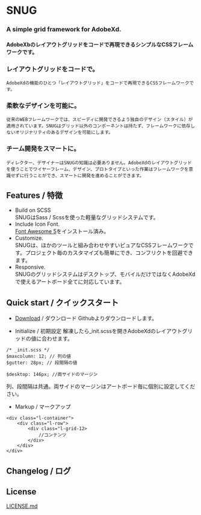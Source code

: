# SNUG

### A simple grid framework for AdobeXd.  
#### AdobeXbのレイアウトグリッドをコードで再現できるシンプルなCSSフレームワークです。  

### レイアウトグリッドをコードで。  
    AdobeXdの機能のひとつ「レイアウトグリッド」をコードで再現できるCSSフレームワークです。  
### 柔軟なデザインを可能に。  
    従来のWEBフレームワークでは、スピーディに開発できるよう独自のデザイン（スタイル）が適用されています。SNUGはグリッド以外のコンポーネントは持たず、フレームワークに依存しないオリジナリティのあるデザインを可能にします。  
### チーム開発をスマートに。  
    ディレクター、デザイナーはSNUGの知識は必要ありません。AdobeXdのレイアウトグリッドを使うことでワイヤーフレーム、デザイン、プロトタイプといった作業はフレームワークを意識せずに行うことができ、スマートに開発を進めることができます。  

## Features / 特徴

* Build on SCSS  
    SNUGはSass / Scssを使った軽量なグリッドシステムです。  
* Include Icon Font.  
    [Font Awesome 5](https://fontawesome.com/)をインストール済み。  
* Customize.  
    SNUGは、ほかのツールと組み合わせやすいピュアなCSSフレームワークです。プロジェクト毎のカスタマイズも簡単にでき、コンフリクトを回避できます。  
* Responsive.  
    SNUGのグリッドシステムはデスクトップ、モバイルだけではなくAdobeXdで使えるアートボード全てに対応しています。  

## Quick start / クイックスタート

* [Download](https://github.com/snugcss/snug/archive/master.zip) / ダウンロード
Githubよりダウンロードします。


* Initialize / 初期設定
解凍したら_init.scssを開きAdobeXdのレイアウトグリッドの値に合わせます。
```
/* _init.scss */
$maxcolumn: 12; // 列の値
$gutter: 28px; // 段間隔の値

$desktop: 146px; //両サイドのマージン
```
列、段間隔は共通。両サイドのマージンはアートボード毎に個別に設定してください。

* Markup / マークアップ


```
<div class="l-container">
    <div class="l-row">
        <div class="l-grid-12>
            //コンテンツ
        </div>
    </div>
</div>
```

## Changelog / ログ

## License
[LICENSE.md](https://github.com/snugcss/snug/blob/master/LICENSE.md)
